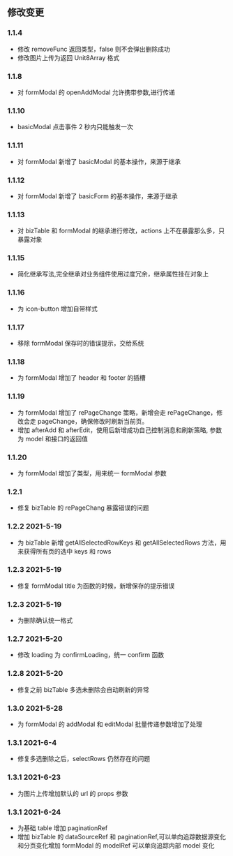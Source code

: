 ## 修改变更

### 1.1.4

- 修改 removeFunc 返回类型，false 则不会弹出删除成功
- 修改图片上传为返回 Unit8Array 格式

### 1.1.8

- 对 formModal 的 openAddModal 允许携带参数,进行传递

### 1.1.10

- basicModal 点击事件 2 秒内只能触发一次

### 1.1.11

- 对 formModal 新增了 basicModal 的基本操作，来源于继承

### 1.1.12

- 对 formModal 新增了 basicForm 的基本操作，来源于继承

### 1.1.13

- 对 bizTable 和 formModal 的继承进行修改，actions 上不在暴露那么多，只暴露对象

### 1.1.15

- 简化继承写法,完全继承对业务组件使用过度冗余，继承属性挂在对象上

### 1.1.16

- 为 icon-button 增加自带样式

### 1.1.17

- 移除 formModal 保存时的错误提示，交给系统

### 1.1.18

- 为 formModal 增加了 header 和 footer 的插槽

### 1.1.19

- 为 formModal 增加了 rePageChange 策略，新增会走 rePageChange，修改会走 pageChange，确保修改时刷新当前页。
- 增加 afterAdd 和 afterEdit，使用后新增成功自己控制消息和刷新策略, 参数为 model 和接口的返回值

### 1.1.20

- 为 formModal 增加了类型，用来统一 formModal 参数

### 1.2.1

- 修复 bizTable 的 rePageChang 暴露错误的问题

### 1.2.2 2021-5-19

- 为 bizTable 新增 getAllSelectedRowKeys 和 getAllSelectedRows 方法，用来获得所有页的选中 keys 和 rows

### 1.2.3 2021-5-19

- 修复 formModal title 为函数的时候，新增保存的提示错误

### 1.2.3 2021-5-19

- 为删除确认统一格式

### 1.2.7 2021-5-20

- 修改 loading 为 confirmLoading，统一 confirm 函数

### 1.2.8 2021-5-20

- 修复之前 bizTable 多选未删除会自动刷新的异常

### 1.3.0 2021-5-28

- 为 formModal 的 addModal 和 editModal 批量传递参数增加了处理

### 1.3.1 2021-6-4

- 修复多选删除之后，selectRows 仍然存在的问题

### 1.3.1 2021-6-23

- 为图片上传增加默认的 url 的 props 参数

### 1.3.1 2021-6-24

- 为基础 table 增加 paginationRef
- 增加 bizTable 的 dataSourceRef 和 paginationRef,可以单向追踪数据源变化和分页变化增加 formModal 的 modelRef 可以单向追踪内部 model 变化
